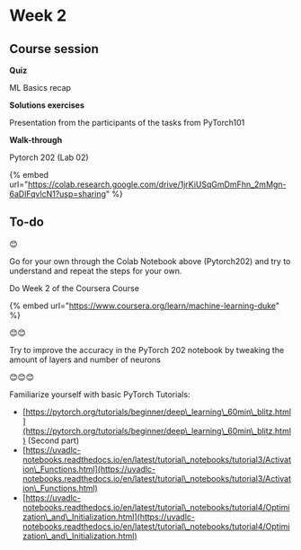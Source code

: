 # Week 2

## Course session

**Quiz**

ML Basics recap



**Solutions exercises**

Presentation from the participants of the tasks from PyTorch101



**Walk-through**

Pytorch 202 (Lab 02)

{% embed url="https://colab.research.google.com/drive/1jrKiUSqGmDmFhn_2mMgn-6aDlFqvlcN1?usp=sharing" %}



## **To-do**

😊

Go for your own through the Colab Notebook above (Pytorch202) and try to understand and repeat the steps for your own.

Do Week 2 of the Coursera Course

{% embed url="https://www.coursera.org/learn/machine-learning-duke" %}



😊😊

Try to improve the accuracy in the PyTorch 202 notebook by tweaking the amount of layers and number of neurons

😊😊😊

Familiarize yourself with basic PyTorch Tutorials:

* [https://pytorch.org/tutorials/beginner/deep\_learning\_60min\_blitz.html](https://pytorch.org/tutorials/beginner/deep\_learning\_60min\_blitz.html) (Second part)
* [https://uvadlc-notebooks.readthedocs.io/en/latest/tutorial\_notebooks/tutorial3/Activation\_Functions.html](https://uvadlc-notebooks.readthedocs.io/en/latest/tutorial\_notebooks/tutorial3/Activation\_Functions.html)
* [https://uvadlc-notebooks.readthedocs.io/en/latest/tutorial\_notebooks/tutorial4/Optimization\_and\_Initialization.html](https://uvadlc-notebooks.readthedocs.io/en/latest/tutorial\_notebooks/tutorial4/Optimization\_and\_Initialization.html)
